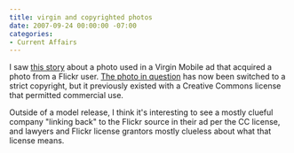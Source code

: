 ```yaml
---
title: virgin and copyrighted photos
date: 2007-09-24 00:00:00 -07:00
categories:
- Current Affairs
---
```


<p>I saw <a href="http://www.cnn.com/video/#/video/us/2007/09/24/intv.virgin.flickr.lawsuit.cnn">this story</a> about a photo used in a Virgin Mobile ad that acquired a photo from a Flickr user. <a href="http://flickr.com/photos/chewywong/467623403/">The photo in question</a> has now been switched to a strict copyright, but it previously existed with a Creative Commons license that permitted commercial use.</p>

<p>Outside of a model release, I think it's interesting to see a mostly clueful company "linking back" to the Flickr source in their ad per the CC license, and lawyers and Flickr license grantors mostly clueless about what that license means.</p>
